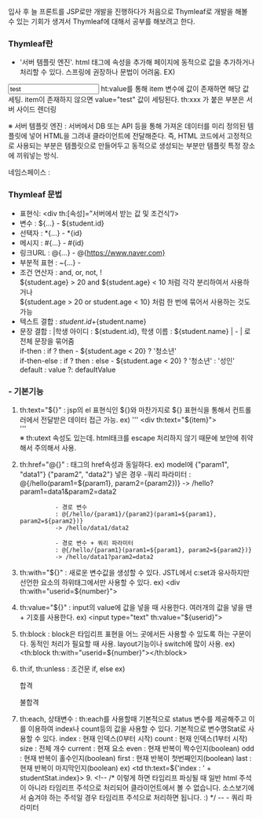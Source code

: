 입사 후 늘 프론트를 JSP로만 개발을 진행하다가 처음으로 Thymleaf로 개발을 해볼 수 있는 기회가 생겨서 Thymleaf에 대해서 공부를 해보려고 한다.


  ### Thymleaf란
  - '서버 템플릿 엔진'. html 태그에 속성을 추가해 페이지에 동적으로 값을 추가하거나 처리할 수 있다. 스프링에 권장하나 문법이 어려움.
  EX)
  <input type="text" value="test" th:value="${item}"/>
  ht:value를 통해 item 변수에 값이 존재하면 해당 값 세팅.
  item이 존재하지 않으면 value="test" 값이 세팅된다.
  th:xxx 가 붙은 부분은 서버 사이드 렌더링 

  ※ 서버 템플릿 엔진 : 서버에서 DB 또는 API 등을 통해 가져온 데이터를 미리 정의된 템플릿에 넣어 HTML을 그려내 클라이언트에 전달해준다.
                     즉, HTML 코드에서 고정적으로 사용되는 부분은 템플릿으로 만들어두고 동적으로 생성되는 부분만 템플릿 특정 장소에 끼워넣는 방식.

  네임스페이스 :<html lang="ko" xmlns:th="http://www.thymeleaf.org">
  
  ### Thymleaf 문법
  - 표현식: <div th:[속성]=”서버에서 받는 값 및 조건식”/>  
  - 변수 : ${...} - ${student.id}
  - 선택자 : *{...} - *{id}
  - 메시지 : #{...} - #{id}
  - 링크URL : @{...} - @{https://www.naver.com}
  - 부분적 표현 : ~{...} -
  - 조건 연산자 : and, or, not, !   
       ${student.age} > 20 and ${student.age} < 10 처럼 각각 분리하여서 사용하거나   
       ${student.age > 20 or student.age < 10} 처럼 한 번에 묶어서 사용하는 것도 가능   
  -  텍스트 결합 : ${student.id}+${student.name}
  -  문장 결합 : |학생 아이디 : ${student.id}, 학생 이름 : ${student.name} | - | 로 전체 문장을 묶어줌   
       if-then : if ? then - ${student.age < 20} ? '청소년'   
       if-then-else : if ? then : else - ${student.age < 20} ? '청소년' : '성인'   
       default : value ?: defaultValue    

   ### - 기본기능
   1. th:text="${}" : jsp의 el 표현식인 ${}와 마찬가지로 ${} 표현식을 통해서 컨트롤러에서 전달받은 데이터 접근 가능.
                   ex)  '''   
                    <div th:text="${item}"></div>   
                        '''   
                   ※ th:utext 속성도 있는데. html태크를 escape 처리하지 않기 때문에 보안에 취약해서 주의해서 사용.
   3. th:href="@{}" : <a> 태그의 href속성과 동일하다.
                   ex) <a th:href="@{/testPage?currPage={page}}">
                    model에 {"param1", "data1"} {"param2", "data2"} 넣은 경우
                    -쿼리 파라미터
                    : @{/hello(param1=${param1}, param2={param2})}
                    -> /hello?param1=data1&param2=data2
                    
                    - 경로 변수
                    : @{/hello/{param1}/{param2}(param1=${param1}, param2=${param2})}
                    -> /hello/data1/data2
                    
                    - 경로 변수 + 쿼리 파라미터
                    : @{/hello/{param1}(param1=${param1}, param2=${param2})}
                    -> /hello/data1?param2=data2
   4. th:with="${}" : 새로운 변수값을 생성할 수 있다. JSTL에서 c:set과 유사하지만 선언한 요소의 하위태그에서만 사용할 수 있다.
                   ex) <div th:with="userid=${number}"> <p th:text="${userid}"></p> <div>
   5. th:value="${}" : input의 value에 값을 넣을 때 사용한다.
                       여러개의 값을 넣을 땐 + 기호를 사용한다.
                   ex) <input type="text" th:value="${userid}">
   6. th:block : block은 타임리프 표현을 어느 곳에서든 사용할 수 있도록 하는 구문이다. 동적인 처리가 필요할 때 사용. layout기능이나 switch에 많이 사용.
                   ex) <th:block th:with="userid=${number}"></th:block>
   7. th:if, th:unless : 조건문 if, else
                   ex) <p th:if="${student.grade > 80}">합격</p>
                       <p th:unless="${student.grade > 80}">불합격</p>
   8. th:each, 상태변수 : th:each를 사용할때 기본적으로 status 변수를 제공해주고 이를 이용하여 index나 count등의 값을 사용할 수 있다.
                         기본적으로 변수명Stat로 사용할 수 있다. 
                         index : 현재 인덱스(0부터 시작)
                         count : 현재 인덱스(1부터 시작)
                         size : 전체 개수
                         current : 현재 요소
                         even : 현재 반복이 짝수인지(boolean)
                         odd : 현재 반복이 홀수인지(boolean)
                         first : 현재 반복이 첫번째인지(boolean)
                         last : 현재 반복이 마지막인지(boolean)
                   ex) <tr th:each="student : ${studentList}">
                           <td th:text="|${student.id} : ${student.name}"></td>
                           <td th:text=${'index : ' + studentStat.index}></td>
                       </tr>
    9.  <!-- /* 이렇게 하면 타임리프 파싱될 때 일반 html 주석이 아니라 타임리프 주석으로 처리되어 클라이언트에서 볼 수 없습니다. 소스보기에서 숨겨야 하는 주석일 경우 타임리프 주석으로 처리하면 됩니다. :) */ --
                       - 쿼리 파라미터





